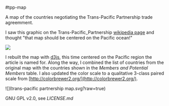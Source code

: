 #tpp-map

A map of the countries negotiating the Trans-Pacific Partnership trade agreemment.

I saw this graphic on the Trans-Pacific_Partnership [wikipedia page](https://en.m.wikipedia.org/wiki/Trans-Pacific_Partnership#Membership_and_accession) and thought "that map should be centered on the Pacific ocean!"

![](https://en.m.wikipedia.org/wiki/Trans-Pacific_Partnership#/image/File:TPP_enlargement.png)

I rebuilt the map with [d3js](http://d3js.org/), this time centered on the Pacific region the article is named for.  Along the way, I combined the list of countries from the original map with the countries shown in the *Members and Potential Members* table.  I also updated the color scale to a qualitative 3-class paired scale from [http://colorbrewer2.org/](http://colorbrewer2.org/). 

![](trans-pacific partnership map.svg?raw=true)

GNU GPL v2.0, see *LICENSE.md*